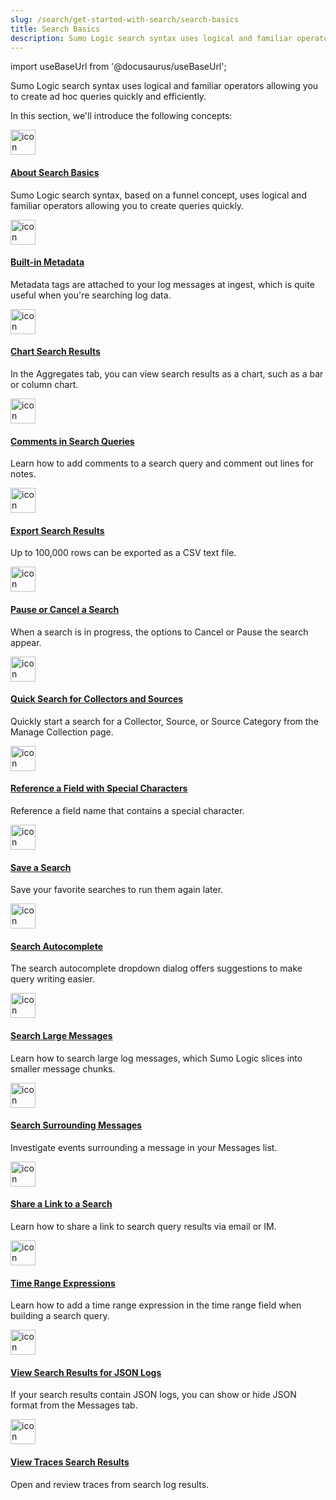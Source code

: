 ```yaml
---
slug: /search/get-started-with-search/search-basics
title: Search Basics
description: Sumo Logic search syntax uses logical and familiar operators allowing you to create ad hoc queries quickly and efficiently.
---
```


import useBaseUrl from '@docusaurus/useBaseUrl';

Sumo Logic search syntax uses logical and familiar operators allowing you to create ad hoc queries quickly and efficiently.

In this section, we'll introduce the following concepts:

<div className="box-wrapper" >
<div className="box smallbox card">
  <div className="container">
  <a href={useBaseUrl('/docs/search/get-started-with-search/search-basics/about-search-basics')}><img src={useBaseUrl('img/icons/operations/advanced-search.png')} alt="icon" width="40"/><h4>About Search Basics</h4></a>
  <p>Sumo Logic search syntax, based on a funnel concept, uses logical and familiar operators allowing you to create queries quickly.</p>
  </div>
</div>
<div className="box smallbox card">
  <div className="container">
  <a href={useBaseUrl('/docs/search/get-started-with-search/search-basics/built-in-metadata')}><img src={useBaseUrl('img/icons/operations/advanced-search.png')} alt="icon" width="40"/><h4>Built-in Metadata</h4></a>
  <p>Metadata tags are attached to your log messages at ingest, which is quite useful when you're searching log data.</p>
  </div>
</div>
<div className="box smallbox card">
  <div className="container">
  <a href={useBaseUrl('/docs/search/get-started-with-search/search-basics/chart-search-results')}><img src={useBaseUrl('img/icons/operations/advanced-search.png')} alt="icon" width="40"/><h4>Chart Search Results</h4></a>
  <p>In the Aggregates tab, you can view search results as a chart, such as a bar or column chart.</p>
  </div>
</div>
<div className="box smallbox card">
  <div className="container">
  <a href={useBaseUrl('/docs/search/get-started-with-search/search-basics/comments-search-queries')}><img src={useBaseUrl('img/icons/operations/advanced-search.png')} alt="icon" width="40"/><h4>Comments in Search Queries</h4></a>
  <p>Learn how to add comments to a search query and comment out lines for notes.</p>
  </div>
</div>
<div className="box smallbox card">
  <div className="container">
  <a href={useBaseUrl('/docs/search/get-started-with-search/search-basics/export-search-results')}><img src={useBaseUrl('img/icons/operations/advanced-search.png')} alt="icon" width="40"/><h4>Export Search Results</h4></a>
  <p>Up to 100,000 rows can be exported as a CSV text file.</p>
  </div>
</div>
<div className="box smallbox card">
  <div className="container">
  <a href={useBaseUrl('/docs/search/get-started-with-search/search-basics/pause-cancel-search')}><img src={useBaseUrl('img/icons/operations/advanced-search.png')} alt="icon" width="40"/><h4>Pause or Cancel a Search</h4></a>
  <p>When a search is in progress, the options to Cancel or Pause the search appear.</p>
  </div>
</div>
<div className="box smallbox card">
  <div className="container">
  <a href={useBaseUrl('/docs/search/get-started-with-search/search-basics/quick-search-collectors-sources')}><img src={useBaseUrl('img/icons/operations/advanced-search.png')} alt="icon" width="40"/><h4>Quick Search for Collectors and Sources</h4></a>
  <p>Quickly start a search for a Collector, Source, or Source Category from the Manage Collection page.</p>
  </div>
</div>
<div className="box smallbox card">
  <div className="container">
  <a href={useBaseUrl('/docs/search/get-started-with-search/search-basics/reference-field-special-characters')}><img src={useBaseUrl('img/icons/operations/advanced-search.png')} alt="icon" width="40"/><h4>Reference a Field with Special Characters</h4></a>
  <p>Reference a field name that contains a special character.</p>
  </div>
</div>
    <div className="box smallbox card">
      <div className="container">
      <a href={useBaseUrl('/docs/search/get-started-with-search/search-basics/save-search')}><img src={useBaseUrl('img/icons/operations/advanced-search.png')} alt="icon" width="40"/><h4>Save a Search</h4></a>
      <p>Save your favorite searches to run them again later.</p>
      </div>
    </div>
    <div className="box smallbox card">
      <div className="container">
      <a href={useBaseUrl('/docs/search/get-started-with-search/search-basics/search-autocomplete')}><img src={useBaseUrl('img/icons/operations/advanced-search.png')} alt="icon" width="40"/><h4>Search Autocomplete</h4></a>
      <p>The search autocomplete dropdown dialog offers suggestions to make query writing easier.</p>
      </div>
    </div>
    <div className="box smallbox card">
      <div className="container">
      <a href={useBaseUrl('/docs/search/get-started-with-search/search-basics/search-large-messages')}><img src={useBaseUrl('img/icons/operations/advanced-search.png')} alt="icon" width="40"/><h4>Search Large Messages</h4></a>
      <p>Learn how to search large log messages, which Sumo Logic slices into smaller message chunks.</p>
      </div>
    </div>
    <div className="box smallbox card">
      <div className="container">
      <a href={useBaseUrl('/docs/search/get-started-with-search/search-basics/search-surrounding-messages')}><img src={useBaseUrl('img/icons/operations/advanced-search.png')} alt="icon" width="40"/><h4>Search Surrounding Messages</h4></a>
      <p>Investigate events surrounding a message in your Messages list.</p>
      </div>
    </div>
    <div className="box smallbox card">
      <div className="container">
      <a href={useBaseUrl('/docs/search/get-started-with-search/search-basics/share-link-to-search')}><img src={useBaseUrl('img/icons/operations/advanced-search.png')} alt="icon" width="40"/><h4>Share a Link to a Search</h4></a>
      <p>Learn how to share a link to search query results via email or IM.</p>
      </div>
    </div>
    <div className="box smallbox card">
      <div className="container">
      <a href={useBaseUrl('/docs/search/get-started-with-search/search-basics/time-range-expressions')}><img src={useBaseUrl('img/icons/operations/advanced-search.png')} alt="icon" width="40"/><h4>Time Range Expressions</h4></a>
      <p>Learn how to add a time range expression in the time range field when building a search query.</p>
      </div>
    </div>
    <div className="box smallbox card">
      <div className="container">
      <a href={useBaseUrl('/docs/search/get-started-with-search/search-basics/view-search-results-json-logs')}><img src={useBaseUrl('img/icons/operations/advanced-search.png')} alt="icon" width="40"/><h4>View Search Results for JSON Logs</h4></a>
      <p>If your search results contain JSON logs, you can show or hide JSON format from the Messages tab.</p>
      </div>
    </div>
    <div className="box smallbox card">
      <div className="container">
      <a href={useBaseUrl('/docs/search/get-started-with-search/search-basics/view-traces-search-results')}><img src={useBaseUrl('img/icons/operations/advanced-search.png')} alt="icon" width="40"/><h4>View Traces Search Results</h4></a>
      <p>Open and review traces from search log results.</p>
      </div>
    </div>
</div>

<br/>
